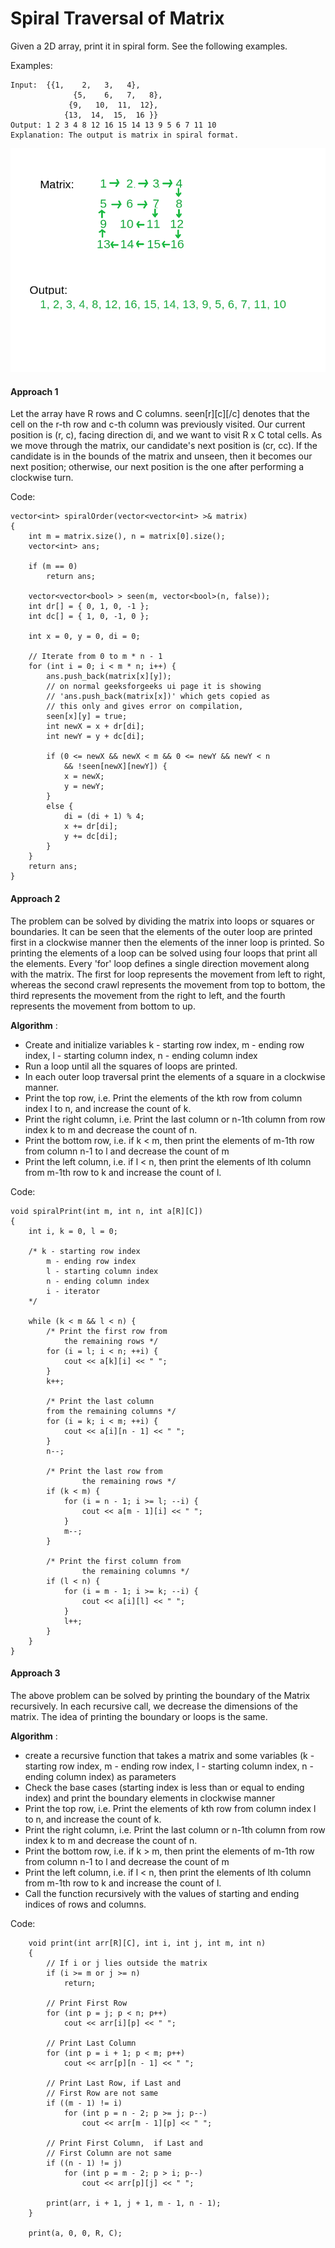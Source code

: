 # Spiral Traversal of Matrix

Given a 2D array, print it in spiral form. See the following examples.

Examples:

    Input:  {{1,    2,   3,   4},
                  {5,    6,   7,   8},
                 {9,   10,  11,  12},
                {13,  14,  15,  16 }}
    Output: 1 2 3 4 8 12 16 15 14 13 9 5 6 7 11 10
    Explanation: The output is matrix in spiral format.

![alt text](untitled1810.png)

#### Approach 1

Let the array have R rows and C columns. seen[r][c][/c] denotes that the cell on the r-th row and c-th column was previously visited. Our current position is (r, c), facing direction di, and we want to visit R x C total cells.
As we move through the matrix, our candidate's next position is (cr, cc). If the candidate is in the bounds of the matrix and unseen, then it becomes our next position; otherwise, our next position is the one after performing a clockwise turn.

Code:

    vector<int> spiralOrder(vector<vector<int> >& matrix)
    {
        int m = matrix.size(), n = matrix[0].size();
        vector<int> ans;

        if (m == 0)
            return ans;

        vector<vector<bool> > seen(m, vector<bool>(n, false));
        int dr[] = { 0, 1, 0, -1 };
        int dc[] = { 1, 0, -1, 0 };

        int x = 0, y = 0, di = 0;

        // Iterate from 0 to m * n - 1
        for (int i = 0; i < m * n; i++) {
            ans.push_back(matrix[x][y]);
            // on normal geeksforgeeks ui page it is showing
            // 'ans.push_back(matrix[x])' which gets copied as
            // this only and gives error on compilation,
            seen[x][y] = true;
            int newX = x + dr[di];
            int newY = y + dc[di];

            if (0 <= newX && newX < m && 0 <= newY && newY < n
                && !seen[newX][newY]) {
                x = newX;
                y = newY;
            }
            else {
                di = (di + 1) % 4;
                x += dr[di];
                y += dc[di];
            }
        }
        return ans;
    }

#### Approach 2

The problem can be solved by dividing the matrix into loops or squares or boundaries. It can be seen that the elements of the outer loop are printed first in a clockwise manner then the elements of the inner loop is printed. So printing the elements of a loop can be solved using four loops that print all the elements. Every 'for' loop defines a single direction movement along with the matrix. The first for loop represents the movement from left to right, whereas the second crawl represents the movement from top to bottom, the third represents the movement from the right to left, and the fourth represents the movement from bottom to up.

**Algorithm** :

- Create and initialize variables k - starting row index, m - ending row index, l - starting column index, n - ending column index
- Run a loop until all the squares of loops are printed.
- In each outer loop traversal print the elements of a square in a clockwise manner.
- Print the top row, i.e. Print the elements of the kth row from column index l to n, and increase the count of k.
- Print the right column, i.e. Print the last column or n-1th column from row index k to m and decrease the count of n.
- Print the bottom row, i.e. if k < m, then print the elements of m-1th row from column n-1 to l and decrease the count of m
- Print the left column, i.e. if l < n, then print the elements of lth column from m-1th row to k and increase the count of l.

Code:

    void spiralPrint(int m, int n, int a[R][C])
    {
        int i, k = 0, l = 0;

        /* k - starting row index
            m - ending row index
            l - starting column index
            n - ending column index
            i - iterator
        */

        while (k < m && l < n) {
            /* Print the first row from
                the remaining rows */
            for (i = l; i < n; ++i) {
                cout << a[k][i] << " ";
            }
            k++;

            /* Print the last column
            from the remaining columns */
            for (i = k; i < m; ++i) {
                cout << a[i][n - 1] << " ";
            }
            n--;

            /* Print the last row from
                    the remaining rows */
            if (k < m) {
                for (i = n - 1; i >= l; --i) {
                    cout << a[m - 1][i] << " ";
                }
                m--;
            }

            /* Print the first column from
                    the remaining columns */
            if (l < n) {
                for (i = m - 1; i >= k; --i) {
                    cout << a[i][l] << " ";
                }
                l++;
            }
        }
    }

#### Approach 3

The above problem can be solved by printing the boundary of the Matrix recursively. In each recursive call, we decrease the dimensions of the matrix. The idea of printing the boundary or loops is the same.

**Algorithm** :

- create a recursive function that takes a matrix and some variables (k - starting row index, m - ending row index, l - starting column index, n - ending column index) as parameters
- Check the base cases (starting index is less than or equal to ending index) and print the boundary elements in clockwise manner
- Print the top row, i.e. Print the elements of kth row from column index l to n, and increase the count of k.
- Print the right column, i.e. Print the last column or n-1th column from row index k to m and decrease the count of n.
- Print the bottom row, i.e. if k > m, then print the elements of m-1th row from column n-1 to l and decrease the count of m
- Print the left column, i.e. if l < n, then print the elements of lth column from m-1th row to k and increase the count of l.
- Call the function recursively with the values of starting and ending indices of rows and columns.

Code:

        void print(int arr[R][C], int i, int j, int m, int n)
        {
            // If i or j lies outside the matrix
            if (i >= m or j >= n)
                return;

            // Print First Row
            for (int p = j; p < n; p++)
                cout << arr[i][p] << " ";

            // Print Last Column
            for (int p = i + 1; p < m; p++)
                cout << arr[p][n - 1] << " ";

            // Print Last Row, if Last and
            // First Row are not same
            if ((m - 1) != i)
                for (int p = n - 2; p >= j; p--)
                    cout << arr[m - 1][p] << " ";

            // Print First Column,  if Last and
            // First Column are not same
            if ((n - 1) != j)
                for (int p = m - 2; p > i; p--)
                    cout << arr[p][j] << " ";

            print(arr, i + 1, j + 1, m - 1, n - 1);
        }

        print(a, 0, 0, R, C);
